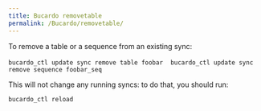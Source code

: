 ```yaml
---
title: Bucardo removetable
permalink: /Bucardo/removetable/
---
```


To remove a table or a sequence from an existing sync:

` bucardo_ctl update sync `<syncname>` remove table foobar`
` `
` bucardo_ctl update sync `<syncname>` remove sequence foobar_seq`

This will not change any running syncs: to do that, you should run:

` bucardo_ctl reload `<syncname>
